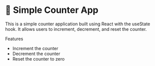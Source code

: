 # 🧮 Simple Counter App

This is a simple counter application built using React with the useState hook. It allows users to increment, decrement, and reset the counter.

Features

- Increment the counter
- Decrement the counter
- Reset the counter to zero
